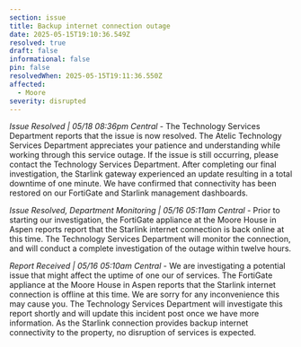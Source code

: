 ```yaml
---
section: issue
title: Backup internet connection outage
date: 2025-05-15T19:10:36.549Z
resolved: true
draft: false
informational: false
pin: false
resolvedWhen: 2025-05-15T19:11:36.550Z
affected:
  - Moore
severity: disrupted
---
```

*Issue Resolved | 05/18 08:36pm Central* - The Technology Services Department reports that the issue is now resolved. The Atelic Technology Services Department appreciates your patience and understanding while working through this service outage. If the issue is still occurring, please contact the Technology Services Department. After completing our final investigation, the Starlink gateway experienced an update resulting in a total downtime of one minute. We have confirmed that connectivity has been restored on our FortiGate and Starlink management dashboards.

*Issue Resolved, Department Monitoring | 05/16 05:11am Central* - Prior to starting our investigation, the FortiGate appliance at the Moore House in Aspen reports report that the Starlink internet connection is back online at this time. The Technology Services Department will monitor the connection, and will conduct a complete investigation of the outage within twelve hours.

*Report Received | 05/16 05:10am Central* - We are investigating a potential issue that might affect the uptime of one our of services. The FortiGate appliance at the Moore House in Aspen reports that the Starlink internet connection is offline at this time. We are sorry for any inconvenience this may cause you. The Technology Services Department will investigate this report shortly and will update this incident post once we have more information. As the Starlink connection provides backup internet connectivity to the property, no disruption of services is expected.